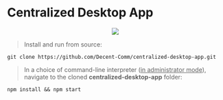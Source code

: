 # Centralized Desktop App

<p align="center">
<img src="src/assets/images/telex-new.ico" />
</p>

>Install and run from source:

```
git clone https://github.com/Decent-Comm/centralized-desktop-app.git
```
> In a choice of command-line interpreter (<u>in administrator mode</u>), navigate to the cloned **centralized-desktop-app** folder:
```
npm install && npm start
```